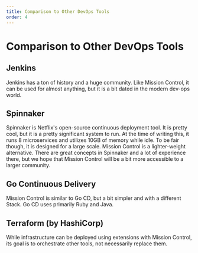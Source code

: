 ```yaml
---
title: Comparison to Other DevOps Tools
order: 4
---
```


# Comparison to Other DevOps Tools

## Jenkins

Jenkins has a ton of history and a huge community. Like Mission Control, it can be used for almost anything, but it is a bit dated in the modern dev-ops world.

## Spinnaker

Spinnaker is Netflix's open-source continuous deployment tool. It is pretty cool, but it is a pretty significant system to run. At the time of writing this, it runs 8 microservices and utilizes 10GB of memory while idle. To be fair though, it is designed for a large scale. Mission Control is a lighter-weight alternative. There are great concepts in Spinnaker and a lot of experience there, but we hope that Mission Control will be a bit more accessible to a larger community.

## Go Continuous Delivery

Mission Control is similar to Go CD, but a bit simpler and with a different Stack. Go CD uses primarily Ruby and Java.

## Terraform (by HashiCorp)

While infrastructure can be deployed using extensions with Mission Control, its goal is to orchestrate other tools, not necessarily replace them.
